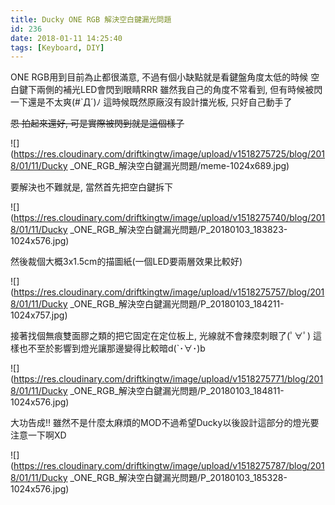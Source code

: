 ```yaml
---
title: Ducky ONE RGB 解決空白鍵漏光問題
id: 236
date: 2018-01-11 14:25:40
tags: [Keyboard, DIY]
---
```


ONE RGB用到目前為止都很滿意, 不過有個小缺點就是看鍵盤角度太低的時候
空白鍵下兩側的補光LED會閃到眼睛RRR
雖然我自己的角度不常看到, 但有時候被閃一下還是不太爽(#`Д´)ﾉ
這時候既然原廠沒有設計擋光板, 只好自己動手了

<del>恩 拍起來還好, 可是實際被閃到就是這個樣子</del>

![](https://res.cloudinary.com/driftkingtw/image/upload/v1518275725/blog/2018/01/11/Ducky _ONE_RGB_解決空白鍵漏光問題/meme-1024x689.jpg)

要解決也不難就是, 當然首先把空白鍵拆下

![](https://res.cloudinary.com/driftkingtw/image/upload/v1518275740/blog/2018/01/11/Ducky _ONE_RGB_解決空白鍵漏光問題/P_20180103_183823-1024x576.jpg)

然後裁個大概3x1.5cm的描圖紙(一個LED要兩層效果比較好)

![](https://res.cloudinary.com/driftkingtw/image/upload/v1518275757/blog/2018/01/11/Ducky _ONE_RGB_解決空白鍵漏光問題/P_20180103_184211-1024x757.jpg)

接著找個無痕雙面膠之類的把它固定在定位板上, 光線就不會辣麼刺眼了(ﾟ∀ﾟ)
這樣也不至於影響到燈光讓那邊變得比較暗d(`･∀･)b

![](https://res.cloudinary.com/driftkingtw/image/upload/v1518275771/blog/2018/01/11/Ducky _ONE_RGB_解決空白鍵漏光問題/P_20180103_184811-1024x576.jpg)

大功告成!! 雖然不是什麼太麻煩的MOD不過希望Ducky以後設計這部分的燈光要注意一下啊XD

![](https://res.cloudinary.com/driftkingtw/image/upload/v1518275787/blog/2018/01/11/Ducky _ONE_RGB_解決空白鍵漏光問題/P_20180103_185328-1024x576.jpg)